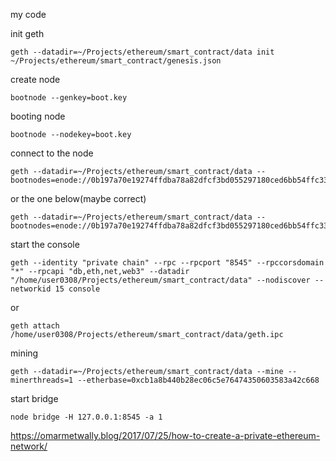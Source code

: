 
my code

init geth
```
geth --datadir=~/Projects/ethereum/smart_contract/data init ~/Projects/ethereum/smart_contract/genesis.json
```
create node
```
bootnode --genkey=boot.key
```
booting node
```
bootnode --nodekey=boot.key
```
connect to the node
```
geth --datadir=~/Projects/ethereum/smart_contract/data --bootnodes=enode://0b197a70e19274ffdba78a82dfcf3bd055297180ced6bb54ffc339411c3f7c7cd04df52d58936f7b48aa171db5d413aaf849f2d6bbe7af83be2b7554ccfb3c59@[::]:30301
```
or the one below(maybe correct)
```
geth --datadir=~/Projects/ethereum/smart_contract/data --bootnodes=enode://0b197a70e19274ffdba78a82dfcf3bd055297180ced6bb54ffc339411c3f7c7cd04df52d58936f7b48aa171db5d413aaf849f2d6bbe7af83be2b7554ccfb3c59@127.0.0.1:30301
```
start the console
```
geth --identity "private chain" --rpc --rpcport "8545" --rpccorsdomain "*" --rpcapi "db,eth,net,web3" --datadir "/home/user0308/Projects/ethereum/smart_contract/data" --nodiscover --networkid 15 console
```
or
```
geth attach /home/user0308/Projects/ethereum/smart_contract/data/geth.ipc
```

mining

```
geth --datadir=~/Projects/ethereum/smart_contract/data --mine --minerthreads=1 --etherbase=0xcb1a8b440b28ec06c5e76474350603583a42c668
```

start bridge
```
node bridge -H 127.0.0.1:8545 -a 1
```

https://omarmetwally.blog/2017/07/25/how-to-create-a-private-ethereum-network/
